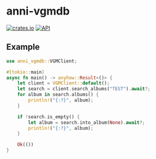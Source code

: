 # anni-vgmdb

[![crates.io](https://img.shields.io/crates/v/anni-vgmdb.svg)](https://crates.io/crates/anni-vgmdb)
[![API](https://docs.rs/anni-vgmdb/badge.svg)](https://docs.rs/anni-vgmdb)

## Example

```rust
use anni_vgmdb::VGMClient;

#[tokio::main]
async fn main() -> anyhow::Result<()> {
    let client = VGMClient::default();
    let search = client.search_albums("TEST").await?;
    for album in search.albums() {
        println!("{:?}", album);
    }

    if !search.is_empty() {
        let album = search.into_album(None).await?;
        println!("{:?}", album);
    }

    Ok(())
}
```